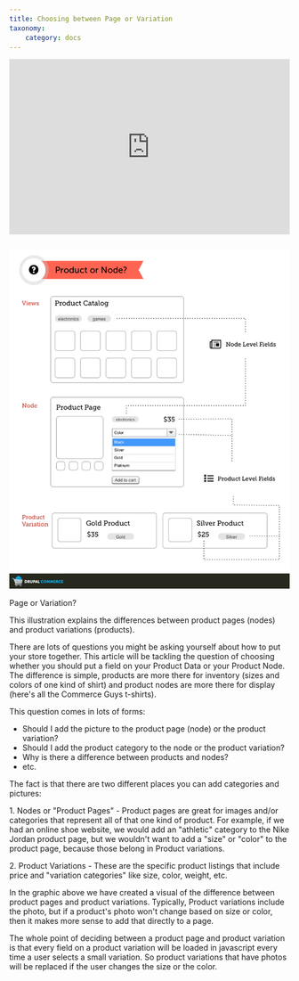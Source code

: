 ```yaml
---
title: Choosing between Page or Variation
taxonomy:
    category: docs
---
```


<div class="docs-enhanced">
<iframe width="100%" height="315" src="https://www.youtube.com/embed/sNTXFIiYoo4" frameborder="0" allowfullscreen></iframe>
<div class="screenshot screenshot-caption" style="margin-top: 25px">
    <div class="img">
        <a href="/user/pages/02.commerce1/03.commerce-kickstart-2/03.Products/01.Adding-a-New-Product/01.Choosing-between-Page-or-Variation/CK-Entity-or-Node.jpg">
            <img src="/user/pages/02.commerce1/03.commerce-kickstart-2/03.Products/01.Adding-a-New-Product/01.Choosing-between-Page-or-Variation/CK-Entity-or-Node.jpg" alt="Drupal Commerce Entity Graph" />
        </a>
    </div>
    <div class="caption">
        <p class="caption-title">Page or Variation?</p>
        <p>This illustration explains the differences between product pages (nodes) and product variations (products).</p>
    </div>
</div>
<p>There are lots of questions you might be asking yourself about how to put your store together. This article will be tackling the question of choosing whether you should put a field on your Product Data or your Product Node. The difference is simple, products are more there for inventory (sizes and colors of one kind of shirt) and product nodes are more there for display (here's all the Commerce Guys t-shirts).</p>
<p>This question comes in lots of forms:</p>

<ul>
<li>Should I add the picture to the product page (node) or the product variation?</li>
<li>Should I add the product category to the node or the product variation?</li>
<li>Why is there a difference between products and nodes?</li>
<li>etc.</li>
</ul>

<p>The fact is that there are two different places you can add categories and pictures:</p>
<p>1. Nodes or "Product Pages" - Product pages are great for images and/or categories that represent all of that one kind of product. For example, if we had an online shoe website, we would add an "athletic" category to the Nike Jordan product page, but we wouldn't want to add a "size" or "color" to the product page, because those belong in Product variations.</p>
<p>2. Product Variations - These are the specific product listings that include price and "variation categories" like size, color, weight, etc.</p>
<p>In the graphic above we have created a visual of the difference between product pages and product variations. Typically, Product variations include the photo, but if a product's photo won't change based on size or color, then it makes more sense to add that directly to a page.</p>
<p>The whole point of deciding between a product page and product variation is that every field on a product variation will be loaded in javascript every time a user selects a small variation. So product variations that have photos will be replaced if the user changes the size or the color. </p>
</div>